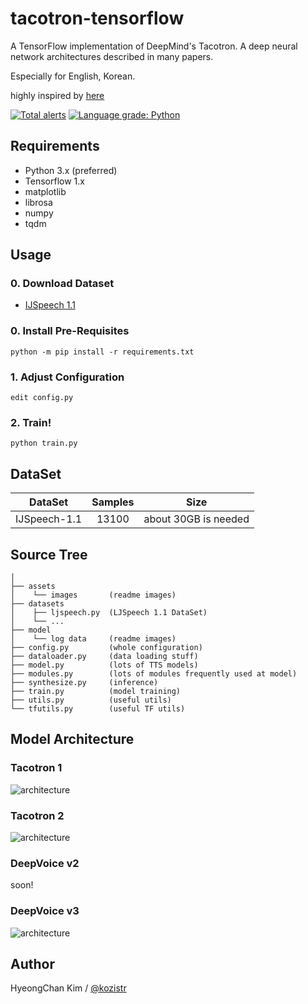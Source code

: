 # tacotron-tensorflow
A TensorFlow implementation of DeepMind's Tacotron. A deep neural network architectures described in many papers.

Especially for English, Korean.

highly inspired by [here](https://github.com/Rayhane-mamah/Tacotron-2)

[![Total alerts](https://img.shields.io/lgtm/alerts/g/kozistr/tacotron-tensorflow.svg?logo=lgtm&logoWidth=18)](https://lgtm.com/projects/g/kozistr/tacotron-tensorflow/alerts/)
[![Language grade: Python](https://img.shields.io/lgtm/grade/python/g/kozistr/tacotron-tensorflow.svg?logo=lgtm&logoWidth=18)](https://lgtm.com/projects/g/kozistr/tacotron-tensorflow/context:python)

## Requirements

* Python 3.x (preferred)
* Tensorflow 1.x
* matplotlib
* librosa
* numpy
* tqdm

## Usage

### 0. Download Dataset

* [IJSpeech 1.1](https://keithito.com/LJ-Speech-Dataset/)

### 0. Install Pre-Requisites

``` python -m pip install -r requirements.txt ```

### 1. Adjust Configuration

``` edit config.py ```

### 2. Train!

``` python train.py ```

## DataSet

|          DataSet          |     Samples    |          Size                 |
| :-----------------------: | :------------: | :---------------------------: |
|       IJSpeech-1.1        |      13100     |   about 30GB is needed        |


## Source Tree

```
│
├── assets
│    └── images       (readme images)
├── datasets
│    ├── ljspeech.py  (LJSpeech 1.1 DataSet)
│    └── ...
├── model
│    └── log data     (readme images)
├── config.py         (whole configuration)
├── dataloader.py     (data loading stuff)
├── model.py          (lots of TTS models)
├── modules.py        (lots of modules frequently used at model)
├── synthesize.py     (inference)
├── train.py          (model training)
├── utils.py          (useful utils)
└── tfutils.py        (useful TF utils)
```

## Model Architecture

### Tacotron 1
![architecture](./assets/tacotron-1.png)

### Tacotron 2
![architecture](./assets/tacotron-2.png)

### DeepVoice v2

soon!

### DeepVoice v3

![architecture](./assets/deep_voice_3.png)

## Author

HyeongChan Kim / [@kozistr](http://kozistr.tech)
